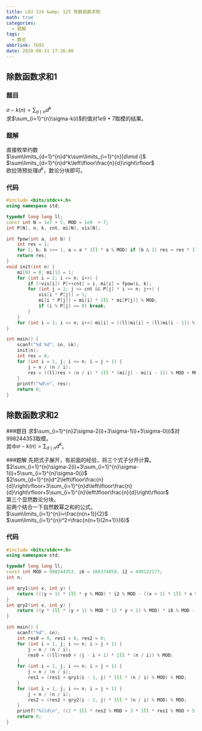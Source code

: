 ```yaml
---
title: LOJ 124 &amp; 125 除数函数求和
math: true
categories:
  - 题解
tags:
  - 数论
abbrlink: 7b93
date: 2020-08-31 17:26:00
---
```



## 除数函数求和1
### 题目
$\sigma-k(n)=\sum_{d\mid n}d^k$  
求$\sum_{i=1}^{n}\sigma-k(i)$的值对$1e9+7$取模的结果。  
### 题解
直接枚举约数  
$\sum\limits_{d=1}^{n}d^k\sum\limits_{i=1}^{n}[d\mid i]$  
$\sum\limits_{d=1}^{n}d^k\left\lfloor\frac{n}{d}\right\rfloor$  
欧拉筛预处理$d^k$，数论分块即可。  

### 代码
```cpp
#include <bits/stdc++.h>
using namespace std;

typedef long long ll;
const int N = 1e7 + 5, MOD = 1e9  + 7;
int P[N], n, k, cnt, mi[N], vis[N];

int fpow(int a, int b) {
    int res = 1;
	for (; b; b >>= 1, a = a * 1ll * a % MOD) if (b & 1) res = res * 1ll * a % MOD;
	return res;
}
void init(int n) {
	mi[0] = 0, mi[1] = 1;
    for (int i = 2; i <= n; i++) {
    	if (!vis[i]) P[++cnt] = i, mi[i] = fpow(i, k);
    	for (int j = 1; j <= cnt && P[j] * i <= n; j++) {
    		vis[i * P[j]] = 1;
    		mi[i * P[j]] = mi[i] * 1ll * mi[P[j]] % MOD;
    		if (i % P[j] == 0) break;
    	}
    }
    for (int i = 1; i <= n; i++) mi[i] = ((ll)mi[i] + (ll)mi[i - 1]) % MOD;
}

int main() {
    scanf("%d %d", &n, &k);
    init(n);
    int res = 0;
    for (int i = 1, j; i <= n; i = j + 1) {
    	j = n / (n / i);
        res = ((ll)res + (n / i) * 1ll * (mi[j] - mi[i - 1]) % MOD + MOD) % MOD; 
    }
    printf("%d\n", res);
    return 0;
}
```

## 除数函数求和2
###题目
求$\sum_{i=1}^{n}2\sigma-2(i)+3\sigma-1(i)+5\sigma-0(i)$对$998244353$取模。  
其中$\sigma-k(n)=\sum_{d\mid n}d^k$。  

###题解
先把式子展开，有前面的经验，将三个式子分开计算。  
$2\sum_{i=1}^{n}\sigma-2(i)+3\sum_{i=1}^{n}\sigma-1(i)+5\sum_{i=1}^{n}\sigma-0(i)$  
$2\sum_{d=1}^{n}d^2\left\lfloor\frac{n}{d}\right\rfloor+3\sum_{i=1}^{n}d\left\lfloor\frac{n}{d}\right\rfloor+5\sum_{i=1}^{n}\left\lfloor\frac{n}{d}\right\rfloor$  
第三个显然数论分块。  
前两个结合一下自然数幂之和的公式。  
$\sum\limits_{i=1}^{n}i=\frac{n(n+1)}{2}$  
$\sum\limits_{i=1}^{n}i^2=\frac{n(n+1)(2n+1)}{6}$  

### 代码
```cpp
#include <bits/stdc++.h>
using namespace std;

typedef long long ll;
const int MOD = 998244353, i6 = 166374059, i2 = 499122177;
int n;

int qry1(int x, int y) {
	return (((y + 1) * 1ll * y % MOD) * i2 % MOD - ((x + 1) * 1ll * x % MOD) * i2 % MOD) % MOD;  
}
int qry2(int x, int y) {
	return ((y * 1ll * (y + 1) % MOD * (2 * y + 1) % MOD) * i6 % MOD - (x * 1ll * (x + 1) % MOD * (2 * x + 1) % MOD) * i6 % MOD) % MOD;
}

int main() {
    scanf("%d", &n);
    int res0 = 0, res1 = 0, res2 = 0;
    for (int i = 1, j; i <= n; i = j + 1) {
    	j = n / (n / i);
    	res0 = ((ll)res0 + (j - i + 1) * 1ll * (n / i)) % MOD;
    }
    for (int i = 1, j; i <= n; i = j + 1) {
    	j = n / (n / i);
    	res1 = (res1 + qry1(i - 1, j) * 1ll * (n / i) % MOD) % MOD;
    }
    for (int i = 1, j; i <= n; i = j + 1) {
    	j = n / (n / i);
    	res2 = (res2 + qry2(i - 1, j) * 1ll * (n / i) % MOD) % MOD;
    }
    printf("%lld\n", ((2 * 1ll * res2 % MOD + 3 * 1ll * res1 % MOD + 5 * 1ll * res0 % MOD) % MOD + MOD) % MOD);
    return 0;
}
```